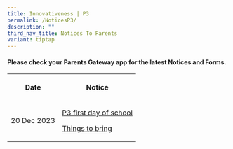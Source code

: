 ```yaml
---
title: Innovativeness | P3
permalink: /NoticesP3/
description: ""
third_nav_title: Notices To Parents
variant: tiptap
---
```

<h4>Please check your <strong>Parents Gateway</strong> app for the latest Notices and Forms.</h4><table><tbody><tr><th rowspan="1" colspan="1"><p>Date</p></th><th rowspan="1" colspan="1"><p>Notice</p></th></tr><tr><td rowspan="1" colspan="1"><p>20 Dec 2023</p></td><td rowspan="1" colspan="1"><p><a href="/files/Letter to parents/Term 1/004_For_P3_first_day_of_school.pdf" rel="noopener noreferrer nofollow" target="_blank">P3 first day of school</a></p><p><a href="/files/Letter to parents/Term 1/P2_P6_Things_to_bring_2024.pdf" rel="noopener noreferrer nofollow" target="_blank">Things to bring</a></p></td></tr></tbody></table><p></p>
